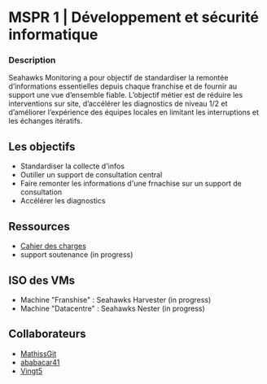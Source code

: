 # MSPR 1 | Développement et sécurité informatique 

### Description

Seahawks Monitoring a pour objectif de standardiser la remontée d’informations essentielles depuis
chaque franchise et de fournir au support une vue d’ensemble fiable. L’objectif métier est de réduire les
interventions sur site, d’accélérer les diagnostics de niveau 1/2 et d’améliorer l’expérience des équipes
locales en limitant les interruptions et les échanges itératifs.

## Les objectifs 
- Standardiser la collecte d'infos 
- Outiller un support de consultation central 
- Faire remonter les informations d'une frnachise sur un support de consultation
- Accélérer les diagnostics 

## Ressources 

- [Cahier des charges](/2025-2026%20CYBERXP%20-%20Sujet%20MSPR%20TPRE552.pdf)
- support soutenance (in progress)

## ISO des VMs

- Machine "Franshise" : Seahawks Harvester (in progress)
- Machine "Datacentre" : Seahawks Nester (in progress)

## Collaborateurs 

- [MathissGit](https://github.com/MathissGit)
- [ababacar41](https://github.com/ababacar41)
- [Vingt5](https://github.com/Vingt5)